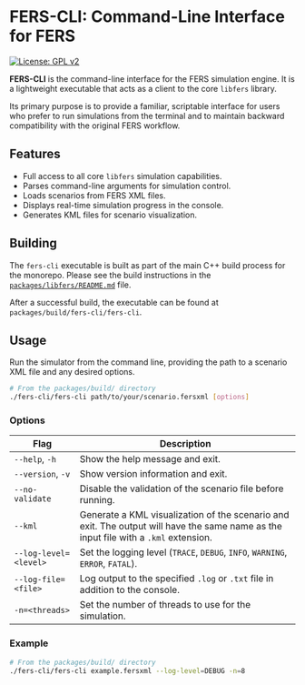 # FERS-CLI: Command-Line Interface for FERS

[![License: GPL v2](https://img.shields.io/badge/License-GPLv2-blue.svg)](../../LICENSE)

**FERS-CLI** is the command-line interface for the FERS simulation engine. It is a lightweight executable that acts as a
client to the core `libfers` library.

Its primary purpose is to provide a familiar, scriptable interface for users who prefer to run simulations from the
terminal and to maintain backward compatibility with the original FERS workflow.

## Features

- Full access to all core `libfers` simulation capabilities.
- Parses command-line arguments for simulation control.
- Loads scenarios from FERS XML files.
- Displays real-time simulation progress in the console.
- Generates KML files for scenario visualization.

## Building

The `fers-cli` executable is built as part of the main C++ build process for the monorepo. Please see the build
instructions in the [`packages/libfers/README.md`](../libfers/README.md) file.

After a successful build, the executable can be found at `packages/build/fers-cli/fers-cli`.

## Usage

Run the simulator from the command line, providing the path to a scenario XML file and any desired options.

```bash
# From the packages/build/ directory
./fers-cli/fers-cli path/to/your/scenario.fersxml [options]
```

### Options

| Flag                  | Description                                                                                                                          |
|-----------------------|--------------------------------------------------------------------------------------------------------------------------------------|
| `--help`, `-h`        | Show the help message and exit.                                                                                                      |
| `--version`, `-v`     | Show version information and exit.                                                                                                   |
| `--no-validate`       | Disable the validation of the scenario file before running.                                                                          |
| `--kml`               | Generate a KML visualization of the scenario and exit. The output will have the same name as the input file with a `.kml` extension. |
| `--log-level=<level>` | Set the logging level (`TRACE`, `DEBUG`, `INFO`, `WARNING`, `ERROR`, `FATAL`).                                                       |
| `--log-file=<file>`   | Log output to the specified `.log` or `.txt` file in addition to the console.                                                        |
| `-n=<threads>`        | Set the number of threads to use for the simulation.                                                                                 |

### Example

```bash
# From the packages/build/ directory
./fers-cli/fers-cli example.fersxml --log-level=DEBUG -n=8
```
